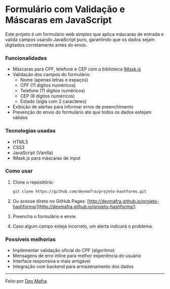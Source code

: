 # Formulário com Validação e Máscaras em JavaScript

Este projeto é um formulário web simples que aplica máscaras de entrada e valida campos usando JavaScript puro, garantindo que os dados sejam digitados corretamente antes do envio.

### Funcionalidades

- Máscaras para CPF, telefone e CEP com a biblioteca [IMask.js](https://imask.js.org/)
- Validação dos campos do formulário:
  - Nome (apenas letras e espaços)
  - CPF (11 dígitos numéricos)
  - Telefone (11 dígitos numéricos)
  - CEP (8 dígitos numéricos)
  - Estado (sigla com 2 caracteres)
- Exibição de alertas para informar erros de preenchimento
- Prevenção do envio do formulário até que todos os dados estejam válidos

### Tecnologias usadas

- HTML5
- CSS3
- JavaScript (Vanilla)
- IMask.js para máscaras de input

### Como usar

1. Clone o repositório:
   ```bash
   git clone https://github.com/devmafra/projeto-hashforms.git
   ```

2. Ou acesse direto no GitHub Pages:
   [http://devmafra.github.io/projeto-hashforms/](http://devmafra.github.io/projeto-hashforms/)

3. Preencha o formulário e envie.

4. Caso algum campo esteja incorreto, um alerta indicará o problema.

### Possíveis melhorias

- Implementar validação oficial do CPF (algoritmo)
- Mensagens de erro inline para melhor experiência do usuário
- Interface responsiva e mais amigável
- Integração com backend para armazenamento dos dados

---

Feito por [Dev Mafra](https://github.com/devmafra)

